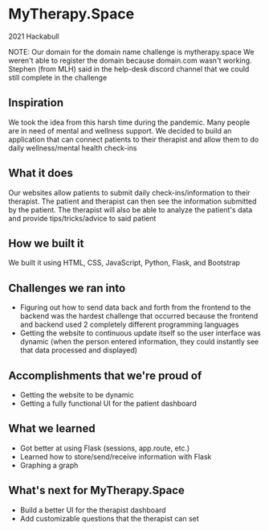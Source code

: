 # MyTherapy.Space
2021 Hackabull

NOTE: Our domain for the domain name challenge is mytherapy.space
We weren't able to register the domain because domain.com wasn't working. Stephen (from MLH) said in the help-desk discord channel that we could still complete in the challenge

## Inspiration
We took the idea from this harsh time during the pandemic. Many people are in need of mental and wellness support. We decided to build an application that can connect patients to their therapist and allow them to do daily wellness/mental health check-ins

## What it does
Our websites allow patients to submit daily check-ins/information to their therapist. The patient and therapist can then see the information submitted by the patient. The therapist will also be able to analyze the patient's data and provide tips/tricks/advice to said patient

## How we built it
We built it using HTML, CSS, JavaScript, Python, Flask, and Bootstrap

## Challenges we ran into
- Figuring out how to send data back and forth from the frontend to the backend was the hardest challenge that occurred because the frontend and backend used 2 completely different programming languages
- Getting the website to continuous update itself so the user interface was dynamic (when the person entered information, they could instantly see that data processed and displayed)

## Accomplishments that we're proud of
- Getting the website to be dynamic
- Getting a fully functional UI for the patient dashboard

## What we learned
- Got better at using Flask (sessions, app.route, etc.)
- Learned how to store/send/receive information with Flask
- Graphing a graph

## What's next for MyTherapy.Space
- Build a better UI for the therapist dashboard
- Add customizable questions that the therapist can set


